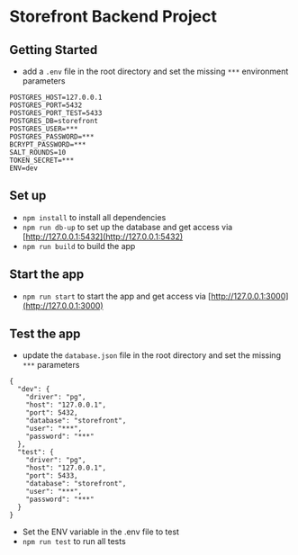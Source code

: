 # Storefront Backend Project

## Getting Started

-   add a `.env` file in the root directory and set the missing `***` environment parameters

```
POSTGRES_HOST=127.0.0.1
POSTGRES_PORT=5432
POSTGRES_PORT_TEST=5433
POSTGRES_DB=storefront
POSTGRES_USER=***
POSTGRES_PASSWORD=***
BCRYPT_PASSWORD=***
SALT_ROUNDS=10
TOKEN_SECRET=***
ENV=dev

```

## Set up

-   `npm install` to install all dependencies
-   `npm run db-up` to set up the database and get access via [http://127.0.0.1:5432](http://127.0.0.1:5432)
-   `npm run build` to build the app

## Start the app

-   `npm run start` to start the app and get access via [http://127.0.0.1:3000](http://127.0.0.1:3000)

## Test the app

-   update the `database.json` file in the root directory and set the missing `***` parameters
```
{
  "dev": {
    "driver": "pg",
    "host": "127.0.0.1",
    "port": 5432,
    "database": "storefront",
    "user": "***",
    "password": "***"
  },
  "test": {
    "driver": "pg",
    "host": "127.0.0.1",
    "port": 5433,
    "database": "storefront",
    "user": "***",
    "password": "***"
  }
}

```
- Set the ENV variable in the .env file to test
-   `npm run test` to run all tests
